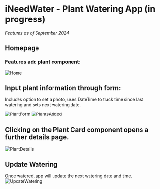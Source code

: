 # iNeedWater - Plant Watering App (in progress)
*Features as of September 2024*
## Homepage 
### Features add plant component:
![Home](https://github.com/user-attachments/assets/1f6292bc-42c1-47fe-aa12-54bc4a91d03d)

## Input plant information through form:
Includes option to set a photo, uses DateTime to track time since last watering and sets next watering date.

![PlantForm](https://github.com/user-attachments/assets/731d1712-6991-4380-8881-0d231b8ec181)
![PlantsAdded](https://github.com/user-attachments/assets/fead5748-c9c0-47f7-84ee-489fdc96580b)

## Clicking on the Plant Card component opens a further details page.
![PlantDetails](https://github.com/user-attachments/assets/1e7936f3-4973-4dc6-b364-8cb788f5e3cb)


## Update Watering 
Once watered, app will update the next watering date and time.
![UpdateWatering](https://github.com/user-attachments/assets/e9a46a17-0b7b-4415-bb75-6a6d8344a3c6)

